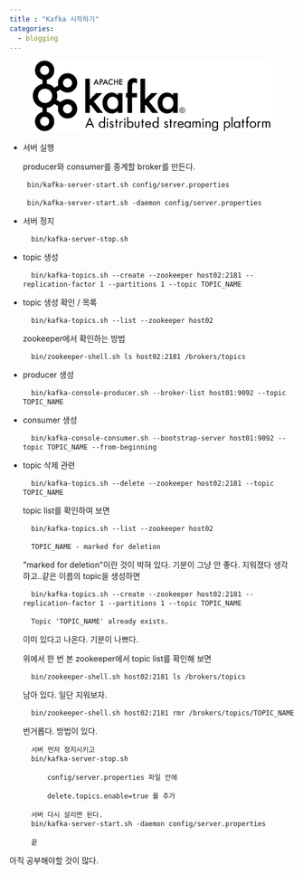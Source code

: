 ```yaml
---
title : "Kafka 시작하기"
categories:
  - blogging
---
```


<figure>
  <img src="/assets/images/2019-01-18-kafka/kafka.png">
  <figcaption></figcaption>
</figure>

-  서버 실행

    producer와 consumer를 중계할 broker를 만든다.  

        bin/kafka-server-start.sh config/server.properties

        bin/kafka-server-start.sh -daemon config/server.properties

- 서버 정지

        bin/kafka-server-stop.sh


- topic 생성

        bin/kafka-topics.sh --create --zookeeper host02:2181 --replication-factor 1 --partitions 1 --topic TOPIC_NAME


- topic 생성 확인 / 목록

        bin/kafka-topics.sh --list --zookeeper host02

    zookeeper에서 확인하는 방법
        
        bin/zookeeper-shell.sh ls host02:2181 /brokers/topics

- producer 생성

        bin/kafka-console-producer.sh --broker-list host01:9092 --topic TOPIC_NAME

- consumer 생성

        bin/kafka-console-consumer.sh --bootstrap-server host01:9092 --topic TOPIC_NAME --from-beginning

- topic 삭제 관련

        bin/kafka-topics.sh --delete --zookeeper host02:2181 --topic TOPIC_NAME

    topic list를 확인하여 보면

        bin/kafka-topics.sh --list --zookeeper host02

        TOPIC_NAME - marked for deletion

    "marked for deletion"이란 것이 박혀 있다. 기분이 그냥 안 좋다. 지워졌다 생각하고..같은 이름의 topic을 생성하면

        bin/kafka-topics.sh --create --zookeeper host02:2181 --replication-factor 1 --partitions 1 --topic TOPIC_NAME

        Topic 'TOPIC_NAME' already exists.

    이미 있다고 나온다. 기분이 나쁘다.

    위에서 한 번 본 zookeeper에서 topic list를 확인해 보면

        bin/zookeeper-shell.sh host02:2181 ls /brokers/topics

    남아 있다. 일단 지워보자.

        bin/zookeeper-shell.sh host02:2181 rmr /brokers/topics/TOPIC_NAME

    번거롭다. 방법이 있다.

        서버 먼저 정지시키고
        bin/kafka-server-stop.sh

            config/server.properties 파일 안에

            delete.topics.enable=true 를 추가

        서버 다시 살리면 된다.
        bin/kafka-server-start.sh -daemon config/server.properties

        끝
        
아직 공부해야할 것이 많다.